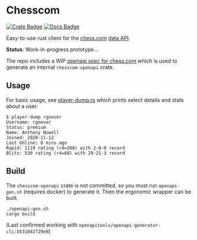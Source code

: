 # Chesscom

[![Crate Badge](https://buildstats.info/crate/chesscom)](https://crates.io/crates/chesscom)
[![Docs Badge](https://docs.rs/chesscom/badge.svg)](https://docs.rs/chesscom)

Easy-to-use rust client for the [chess.com](chess.com) [data API](https://www.chess.com/news/view/published-data-api).

**Status**: Work-in-progress prototype...

The repo includes a WIP [openapi spec for chess.com](chess-openapi-spec.yaml) which is used to generate an internal `chesscom-openapi` crate.

## Usage

For basic usage, see [player-dump.rs](examples/player-dump.rs) which prints select details and stats about a user:

```
$ player-dump rgnever
Username: rgnever
Status: premium
Name: Anthony Nowell
Joined: 2020-11-12
Last Online: 0 mins ago
Rapid: 1119 rating (rd=208) with 2-0-0 record
Blitz: 530 rating (rd=68) with 29-21-3 record
```

## Build

The `chesscom-openapi` crate is not committed, so you must run `openapi-gen.sh` (requires docker) to generate it. Then the ergonomic wrapper can be built.

```
./openapi-gen.sh
cargo build
```

(Last confirmed working with `openapitools/openapi-generator-cli:b531042729e8`)
